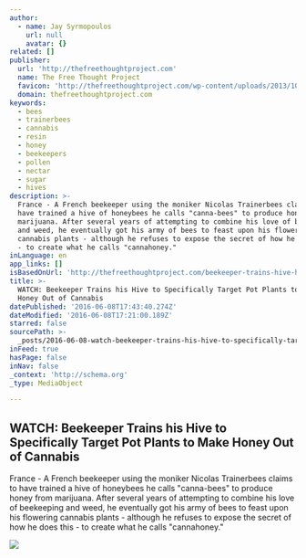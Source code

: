 ```yaml
---
author:
  - name: Jay Syrmopoulos
    url: null
    avatar: {}
related: []
publisher:
  url: 'http://thefreethoughtproject.com'
  name: The Free Thought Project
  favicon: 'http://thefreethoughtproject.com/wp-content/uploads/2013/10/favicon2.png'
  domain: thefreethoughtproject.com
keywords:
  - bees
  - trainerbees
  - cannabis
  - resin
  - honey
  - beekeepers
  - pollen
  - nectar
  - sugar
  - hives
description: >-
  France - A French beekeeper using the moniker Nicolas Trainerbees claims to
  have trained a hive of honeybees he calls "canna-bees" to produce honey from
  marijuana. After several years of attempting to combine his love of beekeeping
  and weed, he eventually got his army of bees to feast upon his flowering
  cannabis plants - although he refuses to expose the secret of how he does this
  - to create what he calls "cannahoney."
inLanguage: en
app_links: []
isBasedOnUrl: 'http://thefreethoughtproject.com/beekeeper-trains-hive-honey-cannabis-resin/'
title: >-
  WATCH: Beekeeper Trains his Hive to Specifically Target Pot Plants to Make
  Honey Out of Cannabis
datePublished: '2016-06-08T17:43:40.274Z'
dateModified: '2016-06-08T17:21:00.189Z'
starred: false
sourcePath: >-
  _posts/2016-06-08-watch-beekeeper-trains-his-hive-to-specifically-target-pot.md
inFeed: true
hasPage: false
inNav: false
_context: 'http://schema.org'
_type: MediaObject

---
```

<article style=""><h1>WATCH: Beekeeper Trains his Hive to Specifically Target Pot Plants to Make Honey Out of Cannabis</h1><p>France - A French beekeeper using the moniker Nicolas Trainerbees claims to have trained a hive of honeybees he calls "canna-bees" to produce honey from marijuana. After several years of attempting to combine his love of beekeeping and weed, he eventually got his army of bees to feast upon his flowering cannabis plants - although he refuses to expose the secret of how he does this - to create what he calls "cannahoney."</p><img src="http://thefreethoughtproject.com/wp-content/uploads/2016/05/cannabees.jpg" /></article>